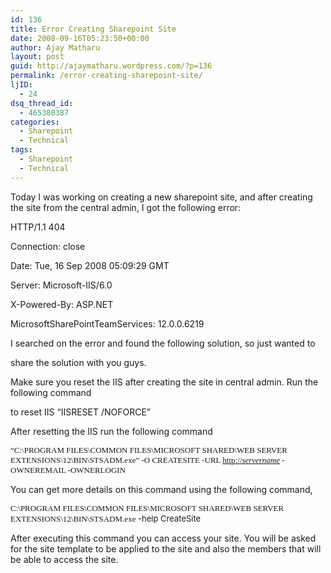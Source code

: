 ```yaml
---
id: 136
title: Error Creating Sharepoint Site
date: 2008-09-16T05:23:50+00:00
author: Ajay Matharu
layout: post
guid: http://ajaymatharu.wordpress.com/?p=136
permalink: /error-creating-sharepoint-site/
ljID:
  - 24
dsq_thread_id:
  - 465380387
categories:
  - Sharepoint
  - Technical
tags:
  - Sharepoint
  - Technical
---
```

Today I was working on creating a new sharepoint site, and after creating the site from the central admin, I got the following error:

HTTP/1.1 404
  
Connection: close
  
Date: Tue, 16 Sep 2008 05:09:29 GMT
  
Server: Microsoft-IIS/6.0
  
X-Powered-By: ASP.NET
  
MicrosoftSharePointTeamServices: 12.0.0.6219

I searched on the error and found the following solution, so just wanted to
  
share the solution with you guys.

Make sure you reset the IIS after creating the site in central admin. Run the following command
  
to reset IIS &#8220;IISRESET /NOFORCE&#8221;

After resetting the IIS run the following command

<p align="left">
  <span><span style="font-family:Calibri;"><span style="font-size:small;">&#8220;C:\PROGRAM FILES\COMMON FILES\MICROSOFT SHARED\WEB SERVER EXTENSIONS\12\BIN\STSADM.exe&#8221; -O CREATESITE -URL </span><a title="http://servername" href="http://servername/"><span style="font-size:small;">http://<em>servername</em></span></a><span style="font-size:small;"><em> </em><span> </span>-OWNEREMAIL <em><e-mail></em> -OWNERLOGIN <em><domain\username></em></span></span></span>
</p>

<p align="left">
  You can get more details on this command using the following command,
</p>

<p align="left">
  <span><span style="font-size:small;"><span><span style="font-family:Calibri;">C:\PROGRAM FILES\COMMON FILES\MICROSOFT SHARED\WEB SERVER EXTENSIONS\12\BIN\STSADM.exe</span></span> -help CreateSite</span></span>
</p>

<p align="left">
  After executing this command you can access your site. You will be asked for the site template to be applied to the site and also the members that will be able to access the site.
</p>